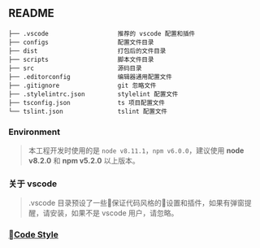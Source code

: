 ## README

```
├── .vscode                   推荐的 vscode 配置和插件
├── configs                   配置文件目录
├── dist                      打包后的文件目录
├── scripts                   脚本文件目录
├── src                       源码目录
├── .editorconfig             编辑器通用配置文件
├── .gitignore                git 忽略文件
├── .stylelintrc.json         stylelint 配置文件
├── tsconfig.json             ts 项目配置文件
└── tslint.json               tslint 配置文件
```

### Environment

> 本工程开发时使用的是 `node v8.11.1`，`npm v6.0.0`，建议使用 **node v8.2.0** 和 **npm v5.2.0** 以上版本。

### 关于 vscode

> .vscode 目录预设了一些保证代码风格的设置和插件，如果有弹窗提醒，请安装，如果不是 vscode 用户，请忽略。

### [Code Style](http://git.azure.gagogroup.cn/efficiency/javascript-style-guide)
